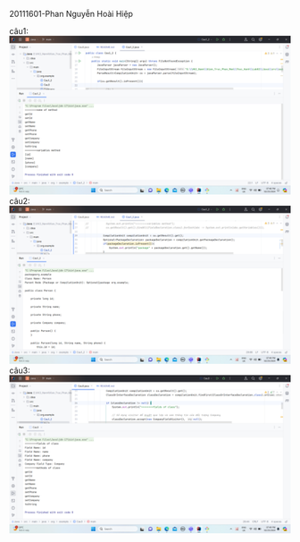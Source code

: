 20111601-Phan Nguyễn Hoài Hiệp

câu1:
![img.png](demo/img.png)
câu2:
![img_1.png](demo/img_1.png)
câu3:
![img_2.png](demo/img_2.png)